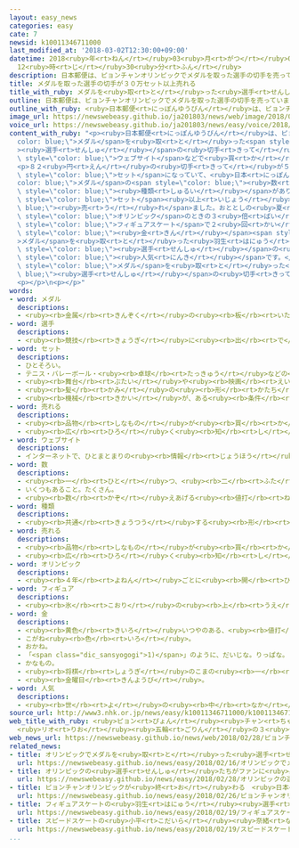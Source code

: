 ```yaml
---
layout: easy_news
categories: easy
cate: 7
newsid: k10011346711000
last_modified_at: '2018-03-02T12:30:00+09:00'
datetime: 2018<ruby>年<rt>ねん</rt></ruby>03<ruby>月<rt>がつ</rt></ruby>02<ruby>日<rt>にち</rt></ruby>
  12<ruby>時<rt>じ</rt></ruby>30<ruby>分<rt>ふん</rt></ruby>
description: 日本郵便は、ピョンチャンオリンピックでメダルを取った選手の切手を売っています。
title: メダルを取った選手の切手が３０万セット以上売れる
title_with_ruby: メダルを<ruby>取<rt>と</rt></ruby>った<ruby>選手<rt>せんしゅ</rt></ruby>の<ruby>切手<rt>きって</rt></ruby>が３０<ruby>万<rt>まん</rt></ruby>セット<ruby>以上<rt>いじょう</rt></ruby><ruby>売<rt>う</rt></ruby>れる
outline: 日本郵便は、ピョンチャンオリンピックでメダルを取った選手の切手を売っています。
outline_with_ruby: <ruby>日本郵便<rt>にっぽんゆうびん</rt></ruby>は、ピョンチャンオリンピックでメダルを<ruby>取<rt>と</rt></ruby>った<ruby>選手<rt>せんしゅ</rt></ruby>の<ruby>切手<rt>きって</rt></ruby>を<ruby>売<rt>う</rt></ruby>っています。
image_url: https://newswebeasy.github.io/ja201803/news/web/image/2018/02/28/K10011346711_1802282118_1802282123_01_02.jpg
voice_url: https://newswebeasy.github.io/ja201803/news/easy/voice/2018/03/02/k10011346711000.mp3
content_with_ruby: "<p><ruby>日本郵便<rt>にっぽんゆうびん</rt></ruby>は、ピョンチャンオリンピックで<span style=\"\
  color: blue;\">メダル</span>を<ruby>取<rt>と</rt></ruby>った<span style=\"color: blue;\"\
  ><ruby>選手<rt>せんしゅ</rt></ruby></span>の<ruby>切手<rt>きって</rt></ruby>を<ruby>売<rt>う</rt></ruby>っています。<ruby>東京中央郵便局<rt>とうきょうちゅうおうゆうびんきょく</rt></ruby>など１０の<ruby>郵便局<rt>ゆうびんきょく</rt></ruby>や、<ruby>日本郵便<rt>にっぽんゆうびん</rt></ruby>の<span\
  \ style=\"color: blue;\">ウェブサイト</span>などで<ruby>買<rt>か</rt></ruby>うことができます。</p>\n\
  <p>８２<ruby>円<rt>えん</rt></ruby>の<ruby>切手<rt>きって</rt></ruby>が５<ruby>枚<rt>まい</rt></ruby>で<span\
  \ style=\"color: blue;\">セット</span>になっていて、<ruby>日本<rt>にっぽん</rt></ruby>の<span style=\"\
  color: blue;\">メダル</span>の<span style=\"color: blue;\"><ruby>数<rt>かず</rt></ruby></span>と<ruby>同<rt>おな</rt></ruby>じ１３の<span\
  \ style=\"color: blue;\"><ruby>種類<rt>しゅるい</rt></ruby></span>があります。<ruby>日本郵便<rt>にっぽんゆうびん</rt></ruby>によると、２<ruby>月<rt>がつ</rt></ruby>２８<ruby>日<rt>にち</rt></ruby>までに３０<ruby>万<rt>まん</rt></ruby><span\
  \ style=\"color: blue;\">セット</span><ruby>以上<rt>いじょう</rt></ruby><span style=\"color:\
  \ blue;\"><ruby>売<rt>う</rt></ruby>れ</span>ました。おととしの<ruby>夏<rt>なつ</rt></ruby>の<span\
  \ style=\"color: blue;\">オリンピック</span>のときの３<ruby>倍<rt>ばい</rt></ruby><ruby>以上<rt>いじょう</rt></ruby>です。<ruby>特<rt>とく</rt></ruby>に、<span\
  \ style=\"color: blue;\">フィギュアスケート</span>で２<ruby>回<rt>かい</rt></ruby><ruby>続<rt>つづ</rt></ruby>けて<span\
  \ style=\"color: blue;\"><ruby>金<rt>きん</rt></ruby></span><span style=\"color: blue;\"\
  >メダル</span>を<ruby>取<rt>と</rt></ruby>った<ruby>羽生<rt>はにゅう</rt></ruby><ruby>結弦<rt>ゆづる</rt></ruby><span\
  \ style=\"color: blue;\"><ruby>選手<rt>せんしゅ</rt></ruby></span>の<ruby>切手<rt>きって</rt></ruby>が<span\
  \ style=\"color: blue;\"><ruby>人気<rt>にんき</rt></ruby></span>です。</p>\n<p><ruby>日本郵便<rt>にっぽんゆうびん</rt></ruby>は３<ruby>月<rt>がつ</rt></ruby>の<ruby>終<rt>お</rt></ruby>わりまで<ruby>切手<rt>きって</rt></ruby>を<ruby>売<rt>う</rt></ruby>る<ruby>予定<rt>よてい</rt></ruby>です。これから<ruby>始<rt>はじ</rt></ruby>まるピョンチャンパラリンピックで<span\
  \ style=\"color: blue;\">メダル</span>を<ruby>取<rt>と</rt></ruby>った<span style=\"color:\
  \ blue;\"><ruby>選手<rt>せんしゅ</rt></ruby></span>の<ruby>切手<rt>きって</rt></ruby>も<ruby>売<rt>う</rt></ruby>ることにしています。</p>\n\
  <p></p>\n<p></p>"
words:
- word: メダル
  descriptions:
  - <ruby><rb>金属</rb><rt>きんぞく</rt></ruby>の<ruby><rb>板</rb><rt>いた</rt></ruby>に、<ruby><rb>絵</rb><rt>え</rt></ruby>や<ruby><rb>文字</rb><rt>もじ</rt></ruby>などをうきぼりにしたもの。<ruby><rb>記念品</rb><rt>きねんひん</rt></ruby>や<ruby><rb>賞品</rb><rt>しょうひん</rt></ruby>などにする。
- word: 選手
  descriptions:
  - <ruby><rb>競技</rb><rt>きょうぎ</rt></ruby>に<ruby><rb>出</rb><rt>で</rt></ruby>るために<ruby><rb>選</rb><rt>えら</rt></ruby>ばれた<ruby><rb>人</rb><rt>ひと</rt></ruby>。
- word: セット
  descriptions:
  - ひとそろい。
  - テニス・バレーボール・<ruby><rb>卓球</rb><rt>たっきゅう</rt></ruby>などの<ruby><rb>一回</rb><rt>いっかい</rt></ruby>の<ruby><rb>勝負</rb><rt>しょうぶ</rt></ruby>。
  - <ruby><rb>舞台</rb><rt>ぶたい</rt></ruby>や<ruby><rb>映画</rb><rt>えいが</rt></ruby>で<ruby><rb>使</rb><rt>つか</rt></ruby>う<ruby><rb>大</rb><rt>おお</rt></ruby>きな<ruby><rb>装置</rb><rt>そうち</rt></ruby>。
  - <ruby><rb>髪</rb><rt>かみ</rt></ruby>の<ruby><rb>形</rb><rt>かたち</rt></ruby>を<ruby><rb>整</rb><rt>ととの</rt></ruby>えること。
  - <ruby><rb>機械</rb><rt>きかい</rt></ruby>が、ある<ruby><rb>条件</rb><rt>じょうけん</rt></ruby>で<ruby><rb>動</rb><rt>うご</rt></ruby>くように<ruby><rb>整</rb><rt>ととの</rt></ruby>えること。
- word: 売れる
  descriptions:
  - <ruby><rb>品物</rb><rt>しなもの</rt></ruby>が<ruby><rb>買</rb><rt>か</rt></ruby>われる。
  - <ruby><rb>広</rb><rt>ひろ</rt></ruby>く<ruby><rb>知</rb><rt>し</rt></ruby>られる。
- word: ウェブサイト
  descriptions:
  - インターネットで、ひとまとまりの<ruby><rb>情報</rb><rt>じょうほう</rt></ruby>が<ruby><rb>置</rb><rt>お</rt></ruby>かれている<ruby><rb>場所</rb><rt>ばしょ</rt></ruby>。サイト。
- word: 数
  descriptions:
  - <ruby><rb>一</rb><rt>ひと</rt></ruby>つ、<ruby><rb>二</rb><rt>ふた</rt></ruby>つ、<ruby><rb>三</rb><rt>みっ</rt></ruby>つなどと<ruby><rb>数</rb><rt>かぞ</rt></ruby>えた<ruby><rb>物</rb><rt>もの</rt></ruby>の<ruby><rb>数量</rb><rt>すうりょう</rt></ruby>。すう。
  - いくつもあること。たくさん。
  - <ruby><rb>数</rb><rt>かぞ</rt></ruby>えあげる<ruby><rb>値打</rb><rt>ねう</rt></ruby>ちのあるもの。なかま。
- word: 種類
  descriptions:
  - <ruby><rb>共通</rb><rt>きょうつう</rt></ruby>する<ruby><rb>形</rb><rt>かたち</rt></ruby>や<ruby><rb>性質</rb><rt>せいしつ</rt></ruby>によって<ruby><rb>分</rb><rt>わ</rt></ruby>けたもの。
- word: 売れる
  descriptions:
  - <ruby><rb>品物</rb><rt>しなもの</rt></ruby>が<ruby><rb>買</rb><rt>か</rt></ruby>われる。
  - <ruby><rb>広</rb><rt>ひろ</rt></ruby>く<ruby><rb>知</rb><rt>し</rt></ruby>られる。
- word: オリンピック
  descriptions:
  - <ruby><rb>４年</rb><rt>よねん</rt></ruby>ごとに<ruby><rb>開</rb><rt>ひら</rt></ruby>かれ、<ruby><rb>世界</rb><rt>せかい</rt></ruby>じゅうの<ruby><rb>国々</rb><rt>くにぐに</rt></ruby>から<ruby><rb>選手</rb><rt>せんしゅ</rt></ruby>が<ruby><rb>参加</rb><rt>さんか</rt></ruby>する<ruby><rb>競技大会</rb><rt>きょうぎたいかい</rt></ruby>。<ruby><rb>古代</rb><rt>こだい</rt></ruby>ギリシャのオリンピアで<ruby><rb>開</rb><rt>ひら</rt></ruby>かれた<ruby><rb>古代</rb><rt>こだい</rt></ruby>オリンピックにならって、フランスのクーベルタンの<ruby><rb>力</rb><rt>ちから</rt></ruby>で、１８９６<ruby><rb>年</rb><rt>ねん</rt></ruby>にギリシャのアテネで<ruby><rb>開</rb><rt>ひら</rt></ruby>かれたのが、<ruby><rb>近代</rb><rt>きんだい</rt></ruby>オリンピックの<ruby><rb>始</rb><rt>はじ</rt></ruby>まり。<ruby><rb>五輪</rb><rt>ごりん</rt></ruby>。
- word: フィギュア
  descriptions:
  - <ruby><rb>氷</rb><rt>こおり</rt></ruby>の<ruby><rb>上</rb><rt>うえ</rt></ruby>を、<ruby><rb>音楽</rb><rt>おんがく</rt></ruby>に<ruby><rb>合</rb><rt>あ</rt></ruby>わせておどるようにすべって、<ruby><rb>美</rb><rt>うつく</rt></ruby>しさやわざをきそうスケート<ruby><rb>競技</rb><rt>きょうぎ</rt></ruby>。
- word: 金
  descriptions:
  - <ruby><rb>黄色</rb><rt>きいろ</rt></ruby>いつやのある、<ruby><rb>値打</rb><rt>ねう</rt></ruby>ちの<ruby><rb>高</rb><rt>たか</rt></ruby>い<ruby><rb>金属</rb><rt>きんぞく</rt></ruby>。こがね。
  - こがね<ruby><rb>色</rb><rt>いろ</rt></ruby>。
  - おかね。
  - 「<span class="dic_sansyogogi">1)</span>」のように、だいじな。りっぱな。
  - かなもの。
  - <ruby><rb>将棋</rb><rt>しょうぎ</rt></ruby>のこまの<ruby><rb>一</rb><rt>ひと</rt></ruby>つ。
  - <ruby><rb>金曜日</rb><rt>きんようび</rt></ruby>。
- word: 人気
  descriptions:
  - <ruby><rb>世</rb><rt>よ</rt></ruby>の<ruby><rb>中</rb><rt>なか</rt></ruby>の<ruby><rb>人</rb><rt>ひと</rt></ruby>たちのよい<ruby><rb>評判</rb><rt>ひょうばん</rt></ruby>。
source_url: http://www3.nhk.or.jp/news/easy/k10011346711000/k10011346711000.html
web_title_with_ruby: <ruby>ピョン<rt>ぴょん</rt></ruby><ruby>チャン<rt>ちゃん</rt></ruby><ruby>五輪<rt>ごりん</rt></ruby><ruby>記念<rt>きねん</rt></ruby><ruby>切手<rt>きって</rt></ruby>30<ruby>万<rt>まん</rt></ruby><ruby>シート<rt>しーと</rt></ruby><ruby>超<rt>ちょう</rt></ruby>
  <ruby>リオ<rt>りお</rt></ruby><ruby>五輪<rt>ごりん</rt></ruby>の３<ruby>倍以上<rt>ばいいじょう</rt></ruby>
web_news_url: https://newswebeasy.github.io/news/web/2018/02/28/ピョンチャン五輪記念切手30万シート超-リオ五輪の3倍以上
related_news:
- title: オリンピックでメダルを<ruby>取<rt>と</rt></ruby>った<ruby>選手<rt>せんしゅ</rt></ruby>の<ruby>切手<rt>きって</rt></ruby>を<ruby>売<rt>う</rt></ruby>る
  url: https://newswebeasy.github.io/news/easy/2018/02/16/オリンピックでメダルを取った選手の切手を売る
- title: オリンピックの<ruby>選手<rt>せんしゅ</rt></ruby>たちがファンに<ruby>感謝<rt>かんしゃ</rt></ruby>の<ruby>気持<rt>きも</rt></ruby>ちを<ruby>伝<rt>つた</rt></ruby>える
  url: https://newswebeasy.github.io/news/easy/2018/02/28/オリンピックの選手たちがファンに感謝の気持ちを伝える
- title: ピョンチャンオリンピックが<ruby>終<rt>お</rt></ruby>わる　<ruby>日本<rt>にっぽん</rt></ruby>のメダルは１３<ruby>個<rt>こ</rt></ruby>
  url: https://newswebeasy.github.io/news/easy/2018/02/26/ピョンチャンオリンピックが終わる-日本のメダルは13個
- title: フィギュアスケートの<ruby>羽生<rt>はにゅう</rt></ruby><ruby>選手<rt>せんしゅ</rt></ruby>が<ruby>金<rt>きん</rt></ruby>メダル　<ruby>宇野<rt>うの</rt></ruby><ruby>選手<rt>せんしゅ</rt></ruby>は<ruby>銀<rt>ぎん</rt></ruby>
  url: https://newswebeasy.github.io/news/easy/2018/02/19/フィギュアスケートの羽生選手が金メダル-宇野選手は銀
- title: スピードスケートの<ruby>小平<rt>こだいら</rt></ruby><ruby>奈緒<rt>なお</rt></ruby><ruby>選手<rt>せんしゅ</rt></ruby>が<ruby>金<rt>きん</rt></ruby>メダルを<ruby>取<rt>と</rt></ruby>る
  url: https://newswebeasy.github.io/news/easy/2018/02/19/スピードスケートの小平奈緒選手が金メダルを取る
...
```

